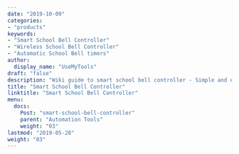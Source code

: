```yaml
---
date: "2019-10-09"
categories:
- "products"
keywords:
- "Smart School Bell Controller"
- "Wireless School Bell Controller"
- "Automatic School Bell timers"
author:
  display_name: "UseMyTools"
draft: "false"
description: "Wiki guide to smart school bell controller - Simple and easy way to control and setup timers for your school bell from your mobile/tablet or PC. It has simple one click import and expose configuration feature."
title: "Smart School Bell Controller"
linktitle: "Smart School Bell Controller"
menu:
  docs:
    Post: "smart-school-bell-controller"
    parent: "Automation Tools"
    weight: "03"
lastmod: "2019-05-28"
weight: "03"
---
```

